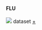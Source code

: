 **FLU**
<br>
<br>
![](https://i.imgur.com/oGhfltC.jpg)
dataset [+](https://docs.google.com/spreadsheets/d/1tYW41gVKEKVLqQqhA9fMm8k5c9b6fuaOfKrtQ0qxrLY/edit#gid=0)
